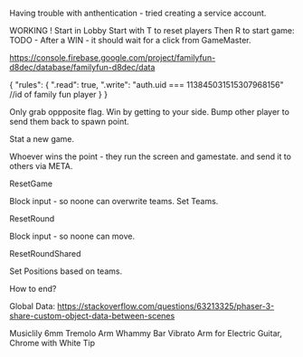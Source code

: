 Having trouble with anthentication - tried creating a service account.

WORKING !
Start in Lobby
Start with T to reset players
Then R to start game:
TODO - After a WIN - it should wait for a click from GameMaster.

https://console.firebase.google.com/project/familyfun-d8dec/database/familyfun-d8dec/data

{
"rules": {
".read": true,
".write": "auth.uid === 113845031515307968156" //id of family fun player
}
}

Only grab oppposite flag.
Win by getting to your side.
Bump other player to send them back to spawn point.

Stat a new game.

Whoever wins the point - they run the screen and gamestate. and send it to others via META.

ResetGame

Block input - so noone can overwrite teams.
Set Teams.

ResetRound

Block input - so noone can move.

ResetRoundShared

Set Positions based on teams.

How to end?

Global Data:
https://stackoverflow.com/questions/63213325/phaser-3-share-custom-object-data-between-scenes

Musiclily 6mm Tremolo Arm Whammy Bar Vibrato Arm for Electric Guitar, Chrome with White Tip
